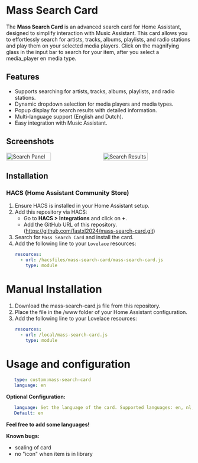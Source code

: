 # Mass Search Card

The **Mass Search Card** is an advanced search card for Home Assistant, designed to simplify interaction with Music Assistant. This card allows you to effortlessly search for artists, tracks, albums, playlists, and radio stations and play them on your selected media players.
Click on the magnifying glass in the input bar to search for your item, after you select a media_player en media type.

## Features

- Supports searching for artists, tracks, albums, playlists, and radio stations.
- Dynamic dropdown selection for media players and media types.
- Popup display for search results with detailed information.
- Multi-language support (English and Dutch).
- Easy integration with Music Assistant.

## Screenshots

<div style="display: flex; align-items: flex-start; gap: 20px;"> <img src="https://github.com/user-attachments/assets/25025169-a99e-4536-b930-e7b71fbe40a9" alt="Search Panel" width="50%"> <img src="https://github.com/user-attachments/assets/ce10cadf-bada-444a-87ea-a9d05f0a41db" alt="Search Results" width="50%"> </div>

## Installation

### HACS (Home Assistant Community Store)
1. Ensure HACS is installed in your Home Assistant setup.
2. Add this repository via HACS:
   - Go to **HACS > Integrations** and click on **+**.
   - Add the GitHub URL of this repository. (https://github.com/fastxl2024/mass-search-card.git)
3. Search for `Mass Search Card` and install the card.
4. Add the following line to your `Lovelace` resources:
   ```yaml
   resources:
     - url: /hacsfiles/mass-search-card/mass-search-card.js
       type: module

# Manual Installation
1. Download the mass-search-card.js file from this repository.
2. Place the file in the /www folder of your Home Assistant configuration.
3. Add the following line to your Lovelace resources:
   ```yaml
   resources:
     - url: /local/mass-search-card.js
       type: module

# Usage and configuration
   ````yaml
      type: custom:mass-search-card
      language: en
   ````
   **Optional Configuration:**
   ````yaml
      language: Set the language of the card. Supported languages: en, nl, sv.
      Default: en
   ````

**Feel free to add some languages!**

**Known bugs:** 
- scaling of card
- no "icon" when item is in library
